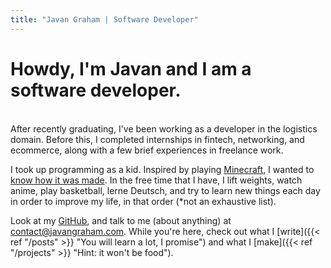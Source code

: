 ```yaml
---
title: "Javan Graham | Software Developer"
---
```

# Howdy, I'm Javan and I am a <br> software developer.
<br>
After recently graduating, I've been working as a developer in the logistics domain. Before this, I completed internships in fintech, networking, and ecommerce, along with a few brief experiences in freelance work.

I took up programming as a kid. Inspired by playing [Minecraft](https://www.minecraft.net/en-us "You know what this is"), I wanted to [know how it was made](https://www.youtube.com/watch?v=BES9EKK4Aw4 "YouTube video of the creator playing around in debug mode"). In the free time that I have, I lift weights, watch anime, play basketball, lerne Deutsch, and try to learn new things each day in order to improve my life, in that order (*not an exhaustive list).

Look at my [GitHub](https://github.com/javanag), and talk to me (about anything) at [contact@javangraham.com](mailto:contact@javangraham.com?subject=Howdy!&body=Hi%20Javan%2C%20your%20home%20page%20was%20so%20inspirational%20that%20I%20just%20had%20to%20reach%20out.). While you're here, check out what I [write]({{< ref "/posts" >}} "You will learn a lot, I promise") and what I [make]({{< ref "/projects" >}} "Hint: it won't be food").

